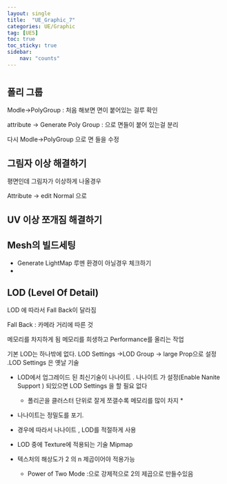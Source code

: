 ```yaml
---
layout: single
title:  "UE_Graphic_7"
categories: UE/Graphic
tag: [UE5]
toc: true
toc_sticky: true
sidebar:
    nav: "counts"
---
```


#  


## 폴리 그룹

Modle->PolyGroup : 처음 해보면 면이 붙어있는 걸루 확인

attribute -> Generate Poly Group : 으로 면들이 붙어 있는걸 분리 

다시 Modle->PolyGroup 으로 면 들을 수정 

## 그림자 이상 해결하기 
평면인데 그림자가 이상하게 나올경우

Attribute -> edit Normal 으로 

## UV 이상 쪼개짐 해결하기 

## 

## Mesh의 빌드세팅
* Generate LightMap 루멘 환경이 아닐경우 체크하기
* 

## LOD (Level Of Detail)

LOD 에 따라서 Fall Back이 달라짐

Fall Back : 카메라 거리에 따른 것

메모리를 차지하게 됨 메모리를 희생하고 Performance를 올리는 작업

기본 LOD는 하나밖에 없다. LOD Settings ->LOD Group -> large Prop으로 설정 .LOD Settings 은 옛날 기술

* LOD에서 업그레이드 된 최신기술이 나나이트 . 나나이트 가 설정(Enable Nanite Support ) 되있으면 LOD Settings 을 할 필요 없다 
    * 폴리곤을 클러스터 단위로 잘게 쪼갤수록 메모리를 많이 차지
        * 
* 나나이트는 정밀도를 포기. 

* 경우에 따라서 나나이트 , LOD를 적절하게 사용

* LOD 중에 Texture에 적용되는 기술 Mipmap 
 * 텍스처의 해상도가 2 의 n 제곱이어야 적용가능
    * Power of Two Mode :으로 강제적으로 2의 제곱으로 만들수있음    





